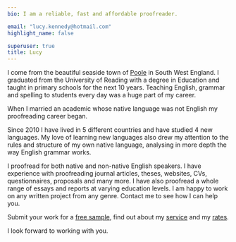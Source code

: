 ```yaml
---
bio: I am a reliable, fast and affordable proofreader.

email: "lucy.kennedy@hotmail.com"
highlight_name: false

superuser: true
title: Lucy
---
```


I come from the beautiful seaside town of [Poole](https://www.pooletourism.com/) in South West England. I graduated from the University of Reading with a degree in Education and taught in primary schools for the next 10 years. Teaching English, grammar and spelling to students every day was a huge part of my career.

When I married an academic whose native language was not English my proofreading career began. 

Since 2010 I have lived in 5 different countries and have studied 4 new languages. My love of learning new languages also drew my attention to the rules and structure of my own native language, analysing in more depth the way English grammar works. 

I proofread for both native and non-native English speakers. I have experience with proofreading journal articles, theses, websites, CVs, questionnaires, proposals and many more. I have also proofread a whole range of essays and reports at varying education levels. I am happy to work on any written project from any genre. Contact me to see how I can help you.

Submit your work for a [free sample](#free-sample), find out about my [service](#service) and my [rates](#rate).

I look forward to working with you.
